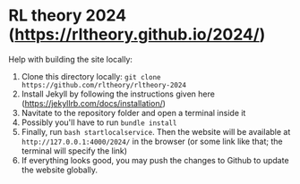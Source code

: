 # RL theory 2024 (https://rltheory.github.io/2024/)

Help with building the site locally:

1. Clone this directory locally: `git clone https://github.com/rltheory/rltheory-2024`
2. Install Jekyll by following the instructions given here (https://jekyllrb.com/docs/installation/)
3. Navitate to the repository folder and open a terminal inside it
4. Possibly you'll have to run `bundle install`
5. Finally, run `bash startlocalservice`. Then the website will be available at `http://127.0.0.1:4000/2024/` in the browser (or some link like that; the terminal will specify the link)
6. If everything looks good, you may push the changes to Github to update the website globally.
